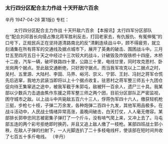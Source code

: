### 太行四分区配合主力作战  十天歼敌六百余
辛丹
1947-04-28
第1版()
专栏：

　　太行四分区配合主力作战
    十天歼敌六百余
    【本报讯】太行四军分区部队在“配合刘邓首长向侵占豫北蒋军胜利反击，打回老家去，有仇报仇、有冤伸冤”的口号下，正规民兵正在坚持道清路南北的反“清剿连续战斗中，顾不得疲劳，就立刻涌集在所有蒋军的交通线及据点城市下，展开了英勇的破击、围困战斗中。三月廿五至四月五日十天之中经过十三次较大的战斗，计破毁及炸毁铁桥十四座，木桥十二座，汽车一辆，破坏铁路四十里，公路三十里，电线廿里，同时攻克恩村、卧龙岗两个据点。至此敌交通断绝，只好困守据点。而当我军攻克以上二据点之时，吴村、五里源、大陆村、李固、马界、峪河、崇义、宁郭、王封、冯封之蒋军仓慌先后逃窜，我地方武装当即将以上十个据点收复。驻恩村之蒋军整三师五十九团仓促向待王集窜逃之途中，被我军截于朱郭屯，敌被歼一百余人，遗尸三十具。我某部以少数兵力击退由焦作东援之蒋军整三师之两个团，目前分区部队正严密监视，困守城市之敌。以上战斗中共毙敌五百六十三人，俘蒋伪军四十六人，缴获轻机枪三挺，步枪七十枝，子弹二万余发，各种炮弹二百四十九发，其他军用品极多。在战斗活动中，人民战士情绪异常高涨，虽晚间破击，白天打仗，人人毫无倦容。某部排长郭申忠同志被密集子弹打了一个斤斗，没有啃气爬上来，又冲上去了。马屯部五连的两个彩号拒绝即时换药，并且又追上敌人缴了一枝枪。某部四班战士郭小秩，在敌人子弹的扫射下，一人光脚连扒了二十多枝电线杆，使该部在短时间共收了七百五十多斤电线。
                                                      （辛丹）
